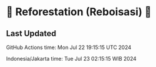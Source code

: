 
# 🌳 Reforestation (Reboisasi) 🌲

## Last Updated

GitHub Actions time: Mon Jul 22 19:15:15 UTC 2024

Indonesia/Jakarta time: Tue Jul 23 02:15:15 WIB 2024
